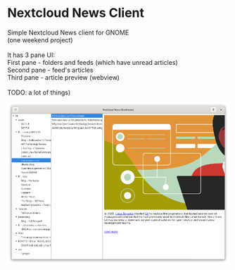 # Nextcloud News Client
Simple Nextcloud News client for GNOME\
(one weekend project)\
\
It has 3 pane UI:\
First pane - folders and feeds (which have unread articles)\
Second pane - feed's articles\
Third pane - article preview (webview)\
\
TODO: a lot of things)

![screenshot01](https://github.com/goloshubov/ncnc/blob/master/screenshots/Screenshot01.png)

